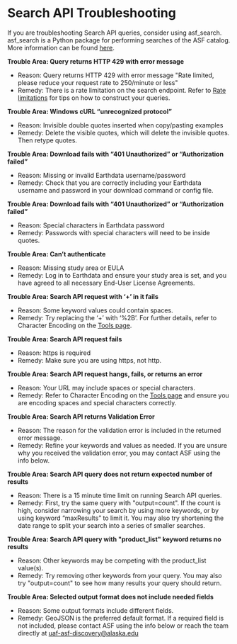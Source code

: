 # Search API Troubleshooting

If you are troubleshooting Search API queries, consider using asf_search. asf_search is a Python package for performing searches of the ASF catalog. More information can be found [here](/asf_search/basics).

**Trouble Area: Query returns HTTP 429 with error message**

- Reason: Query returns HTTP 429 with error message "Rate limited, please reduce your request rate to 250/minute or less"
- Remedy: There is a rate limitation on the search endpoint. Refer to [Rate limitations](/api/cookbook/#rate-limitation-on-search-endpoint) for tips on how to construct your queries. 

**Trouble Area: Windows cURL “unrecognized protocol”**

- Reason: Invisible double quotes inserted when copy/pasting examples
- Remedy: Delete the visible quotes, which will delete the invisible quotes. Then retype quotes.

**Trouble Area: Download fails with “401 Unauthorized” or “Authorization failed”**

- Reason: Missing or invalid Earthdata username/password
- Remedy: Check that you are correctly including your Earthdata username and password in your download command or config file.

**Trouble Area: Download fails with “401 Unauthorized” or “Authorization failed”**

- Reason: Special characters in Earthdata password
- Remedy: Passwords with special characters will need to be inside quotes.

**Trouble Area: Can’t authenticate**

- Reason: Missing study area or EULA
- Remedy: Log in to Earthdata and ensure your study area is set, and you have agreed to all necessary End-User License Agreements.

**Trouble Area: Search API request with ‘+’ in it fails**

- Reason: Some keyword values could contain spaces.
- Remedy: Try replacing the ‘+’ with ‘%2B’. For further details, refer to Character Encoding on the [Tools page](/api/tools).

**Trouble Area: Search API request fails**

- Reason: https is required
- Remedy: Make sure you are using https, not http.

**Trouble Area: Search API request hangs, fails, or returns an error**

- Reason: Your URL may include spaces or special characters.
- Remedy: Refer to Character Encoding on the [Tools page](/api/tools) and ensure you are encoding spaces and special characters correctly.

**Trouble Area: Search API returns Validation Error**

- Reason: The reason for the validation error is included in the returned error message.
- Remedy: Refine your keywords and values as needed. If you are unsure why you received the validation error, you may contact ASF using the info below.

**Trouble Area: Search API query does not return expected number of results**

- Reason: There is a 15 minute time limit on running Search API queries.
- Remedy: First, try the same query with "output=count". If the count is high, consider narrowing your search by using more keywords, or by using keyword “maxResults” to limit it. You may also try shortening the date range to split your search into a series of smaller searches.

**Trouble Area: Search API query with "product_list" keyword returns no results**

- Reason: Other keywords may be competing with the product_list value(s).
- Remedy: Try removing other keywords from your query. You may also try "output=count" to see how many results your query should return.

**Trouble Area: Selected output format does not include needed fields**

- Reason: Some output formats include different fields.
- Remedy: GeoJSON is the preferred default format. If a required field is not included, please contact ASF using the info below or reach the team directly at <uaf-asf-discovery@alaska.edu>

<!-- - Trouble Area: Certificate rejected
	- Reason: Third-party certificates out of date, a problem for https searches
	- Remedy: Use http OR disable certificate checks.
		- [curl](https://curl.se/docs/manpage.html) –insecure
		- [wget](https://www.gnu.org/software/wget/) –no-check-certificate
 -->
